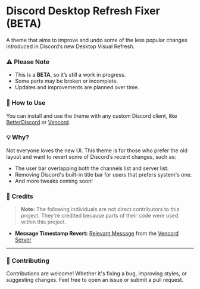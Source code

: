 # Discord Desktop Refresh Fixer (BETA)

A theme that aims to improve and undo some of the less popular changes introduced in Discord’s new Desktop Visual Refresh.

### ⚠️ Please Note
- This is a **BETA**, so it’s still a work in progress.
- Some parts may be broken or incomplete.
- Updates and improvements are planned over time.

### 💾 How to Use
You can install and use the theme with any custom Discord client, like [BetterDiscord](https://betterdiscord.app/) or [Vencord](https://vencord.dev/).

### 💡 Why?
Not everyone loves the new UI. This theme is for those who prefer the old layout and want to revert some of Discord’s recent changes, such as:
- The user bar overlapping both the channels list and server list.
- Removing Discord's built-in title bar for users that prefers system's one.
- And more tweaks coming soon!

### 📜 Credits
> **Note:** The following individuals are not direct contributors to this project. They're credited because parts of their code were used within this project.

- **Message Timestamp Revert:** [Relevant Message](https://discord.com/channels/1015060230222131221/1028106818368589824/1354458308714696816) from the [Vencord Server](https://discord.gg/vencord)

---

### 🤝 Contributing
Contributions are welcome! Whether it's fixing a bug, improving styles, or suggesting changes.
Feel free to open an issue or submit a pull request.
